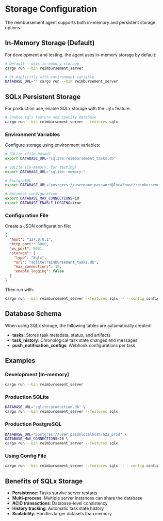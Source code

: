 # Storage Configuration

The reimbursement agent supports both in-memory and persistent storage options.

## In-Memory Storage (Default)

For development and testing, the agent uses in-memory storage by default:

```bash
# Default - uses in-memory storage
cargo run --bin reimbursement_server

# Or explicitly with environment variable
DATABASE_URL="" cargo run --bin reimbursement_server
```

## SQLx Persistent Storage

For production use, enable SQLx storage with the `sqlx` feature:

```bash
# Enable sqlx feature and specify database
cargo run --bin reimbursement_server --features sqlx
```

### Environment Variables

Configure storage using environment variables:

```bash
# SQLite (file-based)
export DATABASE_URL="sqlite:reimbursement_tasks.db"

# SQLite (in-memory, for testing)
export DATABASE_URL="sqlite::memory:"

# PostgreSQL
export DATABASE_URL="postgres://username:password@localhost/reimbursement_db"

# Optional configuration
export DATABASE_MAX_CONNECTIONS=10
export DATABASE_ENABLE_LOGGING=true
```

### Configuration File

Create a JSON configuration file:

```json
{
  "host": "127.0.0.1",
  "http_port": 8080,
  "ws_port": 8081,
  "storage": {
    "type": "Sqlx",
    "url": "sqlite:reimbursement_tasks.db",
    "max_connections": 10,
    "enable_logging": false
  }
}
```

Then run with:

```bash
cargo run --bin reimbursement_server --features sqlx -- --config config.json
```

## Database Schema

When using SQLx storage, the following tables are automatically created:

- **tasks**: Stores task metadata, status, and artifacts
- **task_history**: Chronological task state changes and messages  
- **push_notification_configs**: Webhook configurations per task

## Examples

### Development (In-memory)
```bash
cargo run --bin reimbursement_server
```

### Production SQLite
```bash
DATABASE_URL="sqlite:production.db" \
cargo run --bin reimbursement_server --features sqlx
```

### Production PostgreSQL
```bash
DATABASE_URL="postgres://user:pass@localhost/a2a_prod" \
DATABASE_MAX_CONNECTIONS=20 \
cargo run --bin reimbursement_server --features sqlx
```

### Using Config File
```bash
cargo run --bin reimbursement_server --features sqlx -- --config config.sqlx.example.json
```

## Benefits of SQLx Storage

- **Persistence**: Tasks survive server restarts
- **Multi-process**: Multiple server instances can share the database
- **ACID transactions**: Database-level consistency
- **History tracking**: Automatic task state history
- **Scalability**: Handles larger datasets than memory